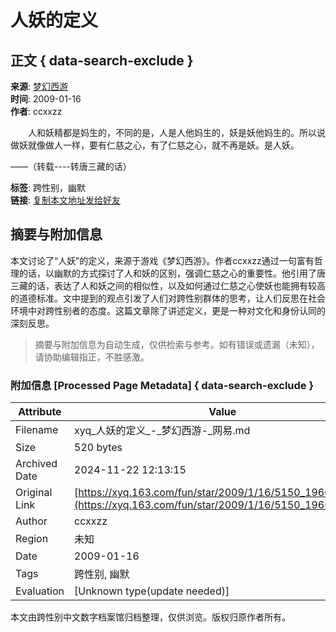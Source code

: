 # 人妖的定义

## 正文 { data-search-exclude }


**来源**: [梦幻西游](http://xyq.163.com/ "梦幻西游")  
**时间**: 2009-01-16  
**作者**: ccxxzz  

　　人和妖精都是妈生的，不同的是，人是人他妈生的，妖是妖他妈生的。所以说做妖就像做人一样，要有仁慈之心，有了仁慈之心，就不再是妖。是人妖。

——（转载----转唐三藏的话）  

**标签**: 跨性别，幽默  
**链接**: [复制本文地址发给好友](https://xyq.163.com/fun/star/2009/1/16/5150_196615.html)  

## 摘要与附加信息

<!-- tcd_abstract -->
本文讨论了“人妖”的定义，来源于游戏《梦幻西游》。作者ccxxzz通过一句富有哲理的话，以幽默的方式探讨了人和妖的区别，强调仁慈之心的重要性。他引用了唐三藏的话，表达了人和妖之间的相似性，以及如何通过仁慈之心使妖也能拥有较高的道德标准。文中提到的观点引发了人们对跨性别群体的思考，让人们反思在社会环境中对跨性别者的态度。这篇文章除了讲述定义，更是一种对文化和身份认同的深刻反思。
<!-- tcd_abstract_end -->

> 摘要与附加信息为自动生成，仅供检索与参考。如有错误或遗漏（未知），请协助编辑指正，不胜感激。

### 附加信息 [Processed Page Metadata] { data-search-exclude }

| Attribute       | Value                                  |
|-----------------|----------------------------------------|
| Filename        | xyq_人妖的定义_-_梦幻西游-_网易.md                             |
| Size            | 520 bytes                           |
| Archived Date   | 2024-11-22 12:13:15                             |
| Original Link   | [https://xyq.163.com/fun/star/2009/1/16/5150_196615.html](https://xyq.163.com/fun/star/2009/1/16/5150_196615.html)                       |
| Author          | ccxxzz                               |
| Region          | 未知                               |
| Date            | 2009-01-16                                 |
| Tags            | 跨性别, 幽默                                 |
| Evaluation            | [Unknown type(update needed)]                                 |
<!-- tcd_table_end -->

本文由跨性别中文数字档案馆归档整理，仅供浏览。版权归原作者所有。
